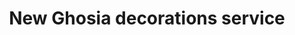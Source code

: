 ---
title: "New Ghosia decorations service"
url: /karachi/new-ghosia-decorations-service/
shop: interior decoration
---